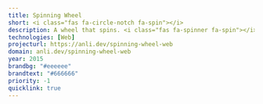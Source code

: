 ```yaml
---
title: Spinning Wheel
short: <i class="fas fa-circle-notch fa-spin"></i>
description: A wheel that spins. <i class="fas fa-spinner fa-spin"></i>
technologies: [Web]
projecturl: https://anli.dev/spinning-wheel-web
domain: anli.dev/spinning-wheel-web
year: 2015
brandbg: "#eeeeee"
brandtext: "#666666"
priority: -1
quicklink: true
---
```


